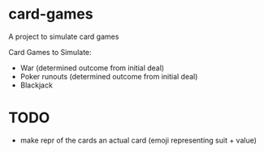 # card-games

A project to simulate card games

Card Games to Simulate:

- War (determined outcome from initial deal)
- Poker runouts (determined outcome from initial deal)
- Blackjack

# TODO

- make repr of the cards an actual card (emoji representing suit + value)
